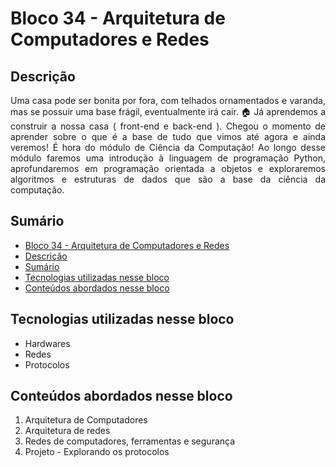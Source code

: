 # Bloco 34 - Arquitetura de Computadores e Redes

## Descrição
<p align="justify">
Uma casa pode ser bonita por fora, com telhados ornamentados e varanda, mas se possuir uma base frágil, eventualmente irá cair. 🏠
Já aprendemos a construir a nossa casa ( front-end e back-end ). Chegou o momento de aprender sobre o que é a base de tudo que vimos até agora e ainda veremos! É hora do módulo de Ciência da Computação!
Ao longo desse módulo faremos uma introdução à linguagem de programação Python, aprofundaremos em programação orientada a objetos e exploraremos algoritmos e estruturas de dados que são a base da ciência da computação.
</p>

## Sumário
- [Bloco 34 - Arquitetura de Computadores e Redes](#bloco-34---arquitetura-de-computadores-e-redes)
- [Descrição](#descrição)
- [Sumário](#sumário)
- [Tecnologias utilizadas nesse bloco](#tecnologias-utilizadas-nesse-bloco)
- [Conteúdos abordados nesse bloco](#conteúdos-abordados-nesse-bloco)

## Tecnologias utilizadas nesse bloco
- Hardwares
- Redes
- Protocolos

## Conteúdos abordados nesse bloco
1. Arquitetura de Computadores
2. Arquitetura de redes
3. Redes de computadores, ferramentas e segurança
4. Projeto - Explorando os protocolos
